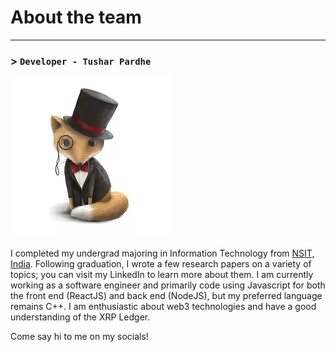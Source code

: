 # About the team
---
### > `Developer - Tushar Pardhe`

<div class="team_card">

![tushar](../assets/images/tushar_fox.webp)

<div class="links">
    <a class="fab fa-twitter" href="https://twitter.com/PardheTushar"></a>
    <a class="fab fa-linkedin" href="https://www.linkedin.com/in/tusharpardhe/"></a>
</div>

I completed my undergrad majoring in Information Technology from [NSIT, India](http://www.nsit.ac.in/). Following graduation, I wrote a few research papers on a variety of topics; you can visit my LinkedIn to learn more about them. I am currently working as a software engineer and primarily code using Javascript for both the front end (ReactJS) and back end (NodeJS), but my preferred language remains C++.
I am enthusiastic about web3 technologies and have a good understanding of the XRP Ledger.

Come say hi to me on my socials!

</div>
